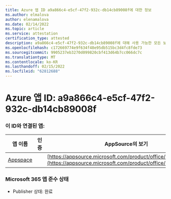 ```yaml
---
title: Azure 앱 ID a9a866c4-e5cf-47f2-932c-db14cb89008f에 대한 정보
ms.author: elmalova
author: elenamalova
ms.date: 02/14/2022
ms.topic: article
ms.service: attestation
certification_type: attested
description: a9a866c4-e5cf-47f2-932c-db14cb89008f에 대해 사용 가능한 모든 보안 및 규정 준수 정보입니다.
ms.openlocfilehash: c172669774e9f634f48e95db515bc3d4fc8fde73
ms.sourcegitcommit: 9905237eb3270d099820cbf413d64b7cc066dc7c
ms.translationtype: MT
ms.contentlocale: ko-KR
ms.lasthandoff: 02/15/2022
ms.locfileid: "62812688"
---
```

# <a name="azure-app-id-a9a866c4-e5cf-47f2-932c-db14cb89008f"></a>Azure 앱 ID: a9a866c4-e5cf-47f2-932c-db14cb89008f


### <a name="apps-associated-with-this-id"></a>이 ID와 연결된 앱:
| **앱 이름** | **인증** | **AppSource의 보기** |
|--------------|---------------|-----------------------|
| [Appspace](https://docs.microsoft.com/microsoft-365-app-certification/forward/WA200001738) |  | [https://appsource.microsoft.com/product/office/WA200001738](https://appsource.microsoft.com/product/office/WA200001738) |

### <a name="microsoft-365-app-compliance-status"></a>Microsoft 365 앱 준수 상태
- Publisher 상태: 완료
